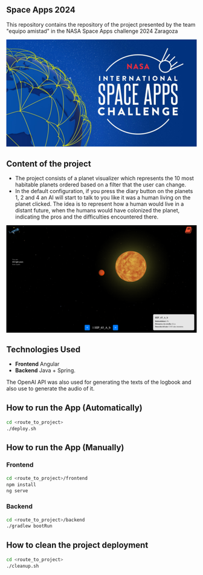 ## Space Apps 2024

This repository contains the repository of the project presented by the team "equipo amistad" in the NASA Space Apps challenge 2024 Zaragoza

![NASA logo](Images/NASA_logo.jpg)

## Content of the project

-  The project consists of a planet visualizer which represents the 10 most habitable planets ordered based on a filter that the user can change.
-  In the default configuration, if you press the diary button on the planets 1, 2 and 4 an AI will start to talk to you like it was a human living on the planet clicked. The idea is to represent how a human would live in a distant future, when the humans would have colonized the planet, indicating the pros and the difficulties encountered there.

![App view](Images/App.jpg)

## Technologies Used

- **Frontend** Angular
- **Backend** Java + Spring.
  
The OpenAI API was also used for generating the texts of the logbook and also use to generate the audio of it.

## How to run the App (Automatically)

```bash
cd <route_to_project>
./deploy.sh
```

## How to run the App (Manually)

### Frontend

```bash
cd <route_to_project>/frontend
npm install
ng serve
```

### Backend

```bash
cd <route_to_project>/backend
./gradlew bootRun

```

## How to clean the project deployment

```bash
cd <route_to_project>
./cleanup.sh
```